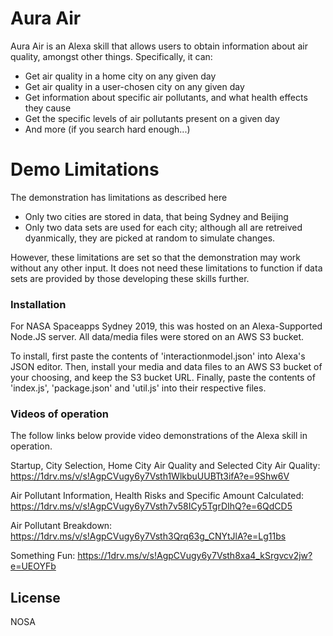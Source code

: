 # Aura Air


Aura Air is an Alexa skill that allows users to obtain information about air quality, amongst other things. Specifically, it can:

  - Get air quality in a home city on any given day
  - Get air quality in a user-chosen city on any given day
  - Get information about specific air pollutants, and what health effects they cause
  - Get the specific levels of air pollutants present on a given day
  - And more (if you search hard enough...)

# Demo Limitations
The demonstration has limitations as described here
  - Only two cities are stored in data, that being Sydney and Beijing
  - Only two data sets are used for each city; although all are retreived dyanmically, they are picked at random to simulate changes.

However, these limitations are set so that the demonstration may work without any other input. It does not need these limitations to function if data sets are provided by those developing these skills further.


### Installation
For NASA Spaceapps Sydney 2019, this was hosted on an Alexa-Supported Node.JS server. All data/media files were stored on an AWS S3 bucket.

To install, first paste the contents of 'interactionmodel.json' into Alexa's JSON editor. Then, install your media and data files to an AWS S3 bucket of your choosing, and keep the S3 bucket URL. Finally, paste the contents of 'index.js', 'package.json' and 'util.js' into their respective files.

### Videos of operation
The follow links below provide video demonstrations of the Alexa skill in operation.

Startup, City Selection, Home City Air Quality and Selected City Air Quality: https://1drv.ms/v/s!AgpCVugy6y7Vsth1WlkbuUUBTt3ifA?e=9Shw6V

Air Pollutant Information, Health Risks and Specific Amount Calculated: https://1drv.ms/v/s!AgpCVugy6y7Vsth7v58ICy5TgrDIhQ?e=6QdCD5

Air Pollutant Breakdown: https://1drv.ms/v/s!AgpCVugy6y7Vsth3Qrq63g_CNYtJlA?e=Lg11bs

Something Fun: https://1drv.ms/v/s!AgpCVugy6y7Vsth8xa4_kSrgvcv2jw?e=UEOYFb

License
----

NOSA


[//]: # (These are reference links used in the body of this note and get stripped out when the markdown processor does its job. There is no need to format nicely because it shouldn't be seen. Thanks SO - http://stackoverflow.com/questions/4823468/store-comments-in-markdown-syntax)


   [dill]: <https://github.com/joemccann/dillinger>
   [git-repo-url]: <https://github.com/joemccann/dillinger.git>
   [john gruber]: <http://daringfireball.net>
   [df1]: <http://daringfireball.net/projects/markdown/>
   [markdown-it]: <https://github.com/markdown-it/markdown-it>
   [Ace Editor]: <http://ace.ajax.org>
   [node.js]: <http://nodejs.org>
   [Twitter Bootstrap]: <http://twitter.github.com/bootstrap/>
   [jQuery]: <http://jquery.com>
   [@tjholowaychuk]: <http://twitter.com/tjholowaychuk>
   [express]: <http://expressjs.com>
   [AngularJS]: <http://angularjs.org>
   [Gulp]: <http://gulpjs.com>

   [PlDb]: <https://github.com/joemccann/dillinger/tree/master/plugins/dropbox/README.md>
   [PlGh]: <https://github.com/joemccann/dillinger/tree/master/plugins/github/README.md>
   [PlGd]: <https://github.com/joemccann/dillinger/tree/master/plugins/googledrive/README.md>
   [PlOd]: <https://github.com/joemccann/dillinger/tree/master/plugins/onedrive/README.md>
   [PlMe]: <https://github.com/joemccann/dillinger/tree/master/plugins/medium/README.md>
   [PlGa]: <https://github.com/RahulHP/dillinger/blob/master/plugins/googleanalytics/README.md>
